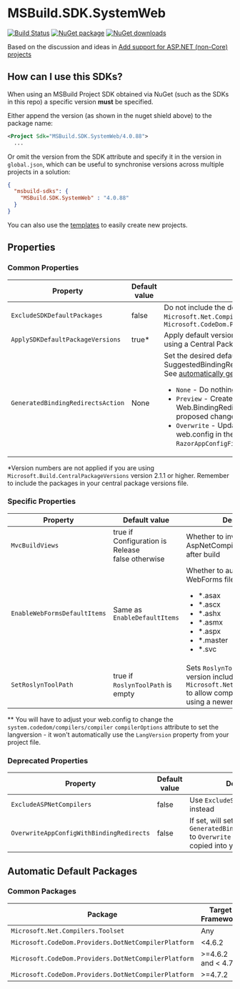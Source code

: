 ﻿# MSBuild.SDK.SystemWeb

[![Build Status](https://dev.azure.com/flexviews/MSBuild.SDKs.SystemWeb/_apis/build/status/CZEMacLeod.MSBuild.SDK.SystemWeb?branchName=main)](https://dev.azure.com/flexviews/MSBuild.SDKs.SystemWeb/_build/latest?definitionId=69&branchName=main)
[![NuGet package](https://img.shields.io/nuget/v/MSBuild.SDK.SystemWeb.svg)](https://nuget.org/packages/MSBuild.SDK.SystemWeb)
[![NuGet downloads](https://img.shields.io/nuget/dt/MSBuild.SDK.SystemWeb.svg)](https://nuget.org/packages/MSBuild.SDK.SystemWeb)

Based on the discussion and ideas in [Add support for ASP.NET (non-Core) projects](https://github.com/dotnet/project-system/issues/2670)

## How can I use this SDKs?

When using an MSBuild Project SDK obtained via NuGet (such as the SDKs in this repo) a specific version **must** be specified.

Either append the version (as shown in the nuget shield above) to the package name:

```xml
<Project Sdk="MSBuild.SDK.SystemWeb/4.0.88">
  ...
```

Or omit the version from the SDK attribute and specify it in the version in `global.json`, which can be useful to synchronise versions across multiple projects in a solution:

```json
{
  "msbuild-sdks": {
    "MSBuild.SDK.SystemWeb" : "4.0.88"
  }
}
```

You can also use the [templates](Templates.md) to easily create new projects.

## Properties

### Common Properties

| Property | Default value | Description |
| -------- | ------------- | ----------- |
| `ExcludeSDKDefaultPackages` | false | Do not include the default packages `Microsoft.Net.Compilers.Toolset` and `Microsoft.CodeDom.Providers.DotNetCompilerPlatform` |
| `ApplySDKDefaultPackageVersions` | true* | Apply default version numbers to packages unless using a Central Package Management system |
| `GeneratedBindingRedirectsAction` | None | Set the desired default behavior of what to do with SuggestedBindingRedirects if not yet set.<br>See [automatically generated binding redirects](Binding_Redirects/Autogenerating-Binding-Redirects.md)<br><ul><li>`None` - Do nothing except show the warning</li><li>`Preview` - Creates new Web.BindingRedirects.config file showing proposed changes</li><li>`Overwrite` - Updates the $(AppConfig) aka web.config in the project root and any `RazorAppConfigFiles` files</li></ul> |

*Version numbers are not applied if you are using `Microsoft.Build.CentralPackageVersions` version 2.1.1 or higher. Remember to include the packages in your central package versions file.

### Specific Properties

| Property | Default value | Description |
| -------- | ------------- | ----------- |
| `MvcBuildViews` | true if Configuration is Release<br/>false otherwise | Whether to invoke the AspNetCompiler automatically after build |
| `EnableWebFormsDefaultItems` | Same as `EnableDefaultItems` | Whether to automatically include WebForms files as content<br><ul><li> *.asax</li><li> *.ascx</li><li> *.ashx</li><li> *.asmx</li><li> *.aspx</li><li> *.master</li><li> *.svc</li></ul> |
| `SetRoslynToolPath` | true if `RoslynToolPath` is empty | Sets `RoslynToolPath` to the version included in `Microsoft.Net.Compilers.Toolset` to allow compiling .aspx files etc. using a newer langversion** |

** You will have to adjust your web.config to change the `system.codedom/compilers/compiler` `compilerOptions` attribute to set the langversion - it won't automatically use the `LangVersion` property from your project file.

### Deprecated Properties

| Property | Default value | Description |
| -------- | ------------- | ----------- |
| `ExcludeASPNetCompilers` | false | Use `ExcludeSDKDefaultPackages` instead |
| `OverwriteAppConfigWithBindingRedirects` | false | If set, will set `GeneratedBindingRedirectsAction` to `Overwrite` then any  will be copied into your web.config file. |

## Automatic Default Packages

### Common Packages

| Package | Target Framework | Default Version | Property |
| ------- | ---------------- | --------------- | -------- |
| `Microsoft.Net.Compilers.Toolset` | Any | 4.5.0 | `MicrosoftNetCompilersToolset_Version` |
| `Microsoft.CodeDom.Providers.DotNetCompilerPlatform` | <4.6.2 | 3.6.0 | `MicrosoftCodeDomProvidersDotNetCompilerPlatform_Version` |
| `Microsoft.CodeDom.Providers.DotNetCompilerPlatform` | >=4.6.2 and < 4.7.2 | 3.11.0 | `MicrosoftCodeDomProvidersDotNetCompilerPlatform_Version` |
| `Microsoft.CodeDom.Providers.DotNetCompilerPlatform` | >=4.7.2 | 4.1.0 | `MicrosoftCodeDomProvidersDotNetCompilerPlatform_Version` |

